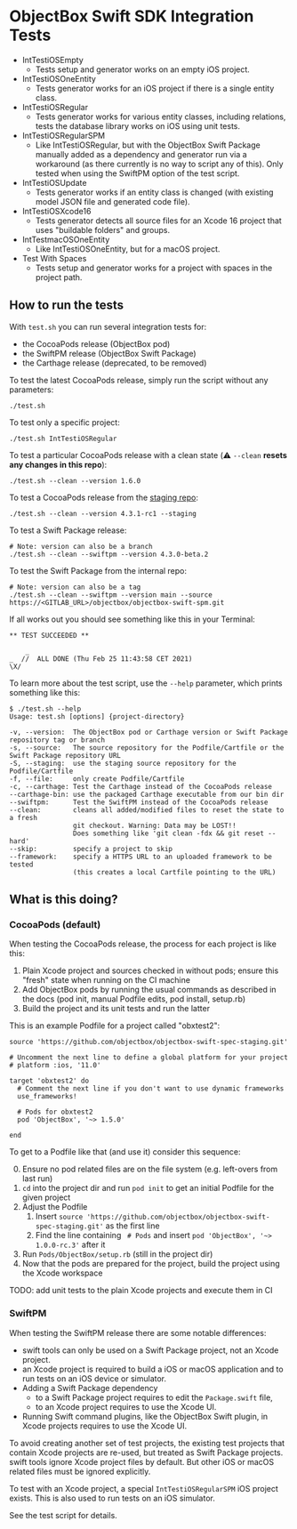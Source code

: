 # ObjectBox Swift SDK Integration Tests

- IntTestiOSEmpty  
  - Tests setup and generator works on an empty iOS project.
- IntTestiOSOneEntity
  - Tests generator works for an iOS project if there is a single entity class.
- IntTestiOSRegular
  - Tests generator works for various entity classes, including relations, tests the database library works on iOS using
    unit tests.
- IntTestiOSRegularSPM
  - Like IntTestiOSRegular, but with the ObjectBox Swift Package manually added as a dependency and generator run via a
    workaround (as there currently is no way to script any of this).
    Only tested when using the SwiftPM option of the test script.
- IntTestiOSUpdate
  - Tests generator works if an entity class is changed (with existing model JSON file and generated code file).
- IntTestiOSXcode16
  - Tests generator detects all source files for an Xcode 16 project that uses "buildable folders" and groups.
- IntTestmacOSOneEntity
  - Like IntTestiOSOneEntity, but for a macOS project.
- Test With Spaces
  - Tests setup and generator works for a project with spaces in the project path.

## How to run the tests

With `test.sh` you can run several integration tests for:

- the CocoaPods release (ObjectBox pod)
- the SwiftPM release (ObjectBox Swift Package)
- the Carthage release (deprecated, to be removed)

To test the latest CocoaPods release, simply run the script without any parameters:

```
./test.sh
```

To test only a specific project:

```
./test.sh IntTestiOSRegular
```

To test a particular CocoaPods release with a clean state (⚠️ `--clean` **resets any changes in this repo**):

```
./test.sh --clean --version 1.6.0
```

To test a CocoaPods release from the [staging repo](https://github.com/objectbox/objectbox-swift-spec-staging):

```
./test.sh --clean --version 4.3.1-rc1 --staging
```

To test a Swift Package release:

```
# Note: version can also be a branch
./test.sh --clean --swiftpm --version 4.3.0-beta.2
```

To test the Swift Package from the internal repo:

```
# Note: version can also be a tag
./test.sh --clean --swiftpm --version main --source https://<GITLAB_URL>/objectbox/objectbox-swift-spm.git
```

If all works out you should see something like this in your Terminal:

```
** TEST SUCCEEDED **

    _
_  //  ALL DONE (Thu Feb 25 11:43:58 CET 2021)
\X/
```

To learn more about the test script, use the `--help` parameter, which prints something like this:

```
$ ./test.sh --help
Usage: test.sh [options] {project-directory}

-v, --version:  The ObjectBox pod or Carthage version or Swift Package repository tag or branch
-s, --source:   The source repository for the Podfile/Cartfile or the Swift Package repository URL
-S, --staging:  use the staging source repository for the Podfile/Cartfile
-f, --file:     only create Podfile/Cartfile
-c, --carthage: Test the Carthage instead of the CocoaPods release
--carthage-bin: use the packaged Carthage executable from our bin dir
--swiftpm:      Test the SwiftPM instead of the CocoaPods release
--clean:        cleans all added/modified files to reset the state to a fresh
                git checkout. Warning: Data may be LOST!!
                Does something like 'git clean -fdx && git reset --hard'
--skip:         specify a project to skip
--framework:    specify a HTTPS URL to an uploaded framework to be tested
                (this creates a local Cartfile pointing to the URL)
```

## What is this doing?
   
### CocoaPods (default)

When testing the CocoaPods release, the process for each project is like this:

1. Plain Xcode project and sources checked in without pods; ensure this "fresh" state when running on the CI machine
2. Add ObjectBox pods by running the usual commands as described in the docs (pod init, manual Podfile edits, pod install, setup.rb)
3. Build the project and its unit tests and run the latter

This is an example Podfile for a project called "obxtest2":

```
source 'https://github.com/objectbox/objectbox-swift-spec-staging.git'

# Uncomment the next line to define a global platform for your project
# platform :ios, '11.0'

target 'obxtest2' do
  # Comment the next line if you don't want to use dynamic frameworks
  use_frameworks!

  # Pods for obxtest2
  pod 'ObjectBox', '~> 1.5.0'

end
```

To get to a Podfile like that (and use it) consider this sequence:

0. Ensure no pod related files are on the file system (e.g. left-overs from last run)
1. `cd` into the project dir and run `pod init` to get an initial Podfile for the given project
2. Adjust the Podfile 
    1. Insert `source 'https://github.com/objectbox/objectbox-swift-spec-staging.git'` as the first line
    2. Find the line containing `  # Pods ` and insert `pod 'ObjectBox', '~> 1.0.0-rc.3'` after it
3. Run `Pods/ObjectBox/setup.rb` (still in the project dir)
4. Now that the pods are prepared for the project, build the project using the Xcode workspace

TODO: add unit tests to the plain Xcode projects and execute them in CI

### SwiftPM

When testing the SwiftPM release there are some notable differences:

- swift tools can only be used on a Swift Package project, not an Xcode project.
- an Xcode project is required to build a iOS or macOS application and to run tests on an iOS device or simulator.
- Adding a Swift Package dependency
  - to a Swift Package project requires to edit the `Package.swift` file,
  - to an Xcode project requires to use the Xcode UI.
- Running Swift command plugins, like the ObjectBox Swift plugin, in Xcode projects requires to use the Xcode UI. 

To avoid creating another set of test projects, the existing test projects that contain Xcode projects are re-used, but
treated as Swift Package projects. swift tools ignore Xcode project files by default. But other iOS or macOS related
files must be ignored explicitly.

To test with an Xcode project, a special `IntTestiOSRegularSPM` iOS project exists. This is also used to run tests
on an iOS simulator.

See the test script for details.
